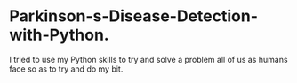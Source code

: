 # Parkinson-s-Disease-Detection-with-Python.
I tried to use my Python skills to try and solve a problem all of us as humans face so as to try and do my bit.
